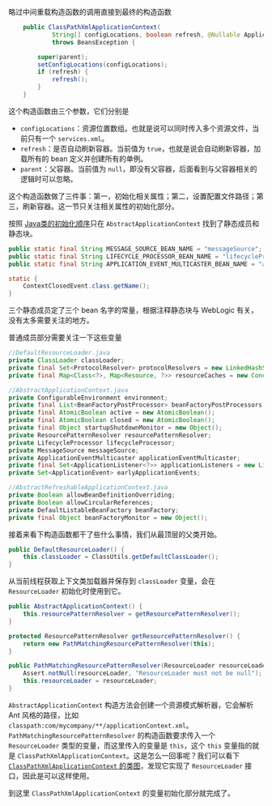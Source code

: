 略过中间重载构造函数的调用直接到最终的构造函数

```java
	public ClassPathXmlApplicationContext(
			String[] configLocations, boolean refresh, @Nullable ApplicationContext parent)
			throws BeansException {

		super(parent);
		setConfigLocations(configLocations);
		if (refresh) {
			refresh();
		}
	}
```

这个构造函数由三个参数，它们分别是

* `configLocations`：资源位置数组。也就是说可以同时传入多个资源文件，当前只有一个 `services.xml`。
* `refresh`：是否自动刷新容器。当前值为 `true`，也就是说会自动刷新容器，加载所有的 bean 定义并创建所有的单例。
* `parent`：父容器。当前值为 `null`，即没有父容器，后面看到与父容器相关的逻辑时可以忽略。

这个构造函数做了三件事：第一，初始化相关属性；第二，设置配置文件路径；第三，刷新容器。这一节只关注相关属性的初始化部分。

按照 [Java类的初始化顺序](https://blog.csdn.net/xyajia/article/details/80922329)只在 `AbstractApplicationContext` 找到了静态成员和静态块。

```java
public static final String MESSAGE_SOURCE_BEAN_NAME = "messageSource";
public static final String LIFECYCLE_PROCESSOR_BEAN_NAME = "lifecycleProcessor";
public static final String APPLICATION_EVENT_MULTICASTER_BEAN_NAME = "applicationEventMulticaster";

static {
    ContextClosedEvent.class.getName();
}
```

三个静态成员定了三个 bean 名字的常量，根据注释静态块与 WebLogic 有关，没有太多需要关注的地方。

普通成员部分需要关注一下这些变量

```java
//DefaultResourceLoader.java
private ClassLoader classLoader;
private final Set<ProtocolResolver> protocolResolvers = new LinkedHashSet<>(4);
private final Map<Class<?>, Map<Resource, ?>> resourceCaches = new ConcurrentHashMap<>(4);

//AbstractApplicationContext.java
private ConfigurableEnvironment environment;
private final List<BeanFactoryPostProcessor> beanFactoryPostProcessors = new ArrayList<>();
private final AtomicBoolean active = new AtomicBoolean();
private final AtomicBoolean closed = new AtomicBoolean();
private final Object startupShutdownMonitor = new Object();
private ResourcePatternResolver resourcePatternResolver;
private LifecycleProcessor lifecycleProcessor;
private MessageSource messageSource;
private ApplicationEventMulticaster applicationEventMulticaster;
private final Set<ApplicationListener<?>> applicationListeners = new LinkedHashSet<>();
private Set<ApplicationEvent> earlyApplicationEvents;

//AbstractRefreshableApplicationContext.java
private Boolean allowBeanDefinitionOverriding;
private Boolean allowCircularReferences;
private DefaultListableBeanFactory beanFactory;
private final Object beanFactoryMonitor = new Object();
```

接着来看下构造函数都干了些什么事情，我们从最顶层的父类开始。

```java
public DefaultResourceLoader() {
    this.classLoader = ClassUtils.getDefaultClassLoader();
}
```

从当前线程获取上下文类加载器并保存到 `classLoader` 变量，会在 `ResourceLoader` 初始化时使用到它。

```java
public AbstractApplicationContext() {
    this.resourcePatternResolver = getResourcePatternResolver();
}

protected ResourcePatternResolver getResourcePatternResolver() {
    return new PathMatchingResourcePatternResolver(this);
}

public PathMatchingResourcePatternResolver(ResourceLoader resourceLoader) {
    Assert.notNull(resourceLoader, "ResourceLoader must not be null");
    this.resourceLoader = resourceLoader;
}
```

`AbstractApplicationContext` 构造方法会创建一个资源模式解析器，它会解析 Ant 风格的路径，比如 `classpath:com/mycompany/**/applicationContext.xml`。`PathMatchingResourcePatternResolver` 的构造函数要求传入一个 `ResourceLoader` 类型的变量，而这里传入的变量是 `this`，这个 `this` 变量指的就是 `ClassPathXmlApplicationContext`。这是怎么一回事呢？我们可以看下 [`ClassPathXmlApplicationContext` 的类图](images/ClassPathXmlApplicationContext.png)，发现它实现了 `ResourceLoader` 接口，因此是可以这样使用。

到这里 `ClassPathXmlApplicationContext` 的变量初始化部分就完成了。
